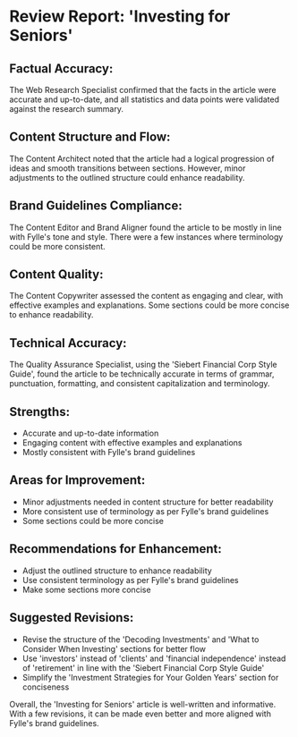 # Review Report: 'Investing for Seniors'

## Factual Accuracy:
The Web Research Specialist confirmed that the facts in the article were accurate and up-to-date, and all statistics and data points were validated against the research summary.

## Content Structure and Flow:
The Content Architect noted that the article had a logical progression of ideas and smooth transitions between sections. However, minor adjustments to the outlined structure could enhance readability.

## Brand Guidelines Compliance:
The Content Editor and Brand Aligner found the article to be mostly in line with Fylle's tone and style. There were a few instances where terminology could be more consistent.

## Content Quality:
The Content Copywriter assessed the content as engaging and clear, with effective examples and explanations. Some sections could be more concise to enhance readability.

## Technical Accuracy:
The Quality Assurance Specialist, using the 'Siebert Financial Corp Style Guide', found the article to be technically accurate in terms of grammar, punctuation, formatting, and consistent capitalization and terminology.

## Strengths:
- Accurate and up-to-date information
- Engaging content with effective examples and explanations
- Mostly consistent with Fylle's brand guidelines

## Areas for Improvement:
- Minor adjustments needed in content structure for better readability
- More consistent use of terminology as per Fylle's brand guidelines
- Some sections could be more concise

## Recommendations for Enhancement:
- Adjust the outlined structure to enhance readability
- Use consistent terminology as per Fylle's brand guidelines
- Make some sections more concise

## Suggested Revisions:
- Revise the structure of the 'Decoding Investments' and 'What to Consider When Investing' sections for better flow
- Use 'investors' instead of 'clients' and 'financial independence' instead of 'retirement' in line with the 'Siebert Financial Corp Style Guide'
- Simplify the 'Investment Strategies for Your Golden Years' section for conciseness

Overall, the 'Investing for Seniors' article is well-written and informative. With a few revisions, it can be made even better and more aligned with Fylle's brand guidelines.
